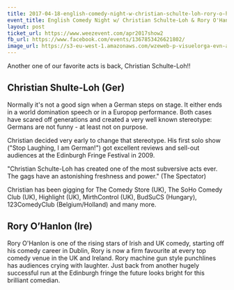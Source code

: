 ```yaml
---
title: 2017-04-18-english-comedy-night-w-christian-schulte-loh-rory-o-hanlon
event_title: English Comedy Night w/ Christian Schulte-Loh & Rory O'Hanlon
layout: post
ticket_url: https://www.weezevent.com/apr2017show2
fb_url: https://www.facebook.com/events/1367853426621802/
image_url: https://s3-eu-west-1.amazonaws.com/wzeweb-p-visuelorga-evn-affiche-thumb/affiche_220962.thumb53700.1483286572.jpg
---
```


Another one of our favorite acts is back, Christian Schulte-Loh!!

## Christian Shulte-Loh (Ger)

Normally it's not a good sign when a German steps on stage. It either ends in a world domination speech or in a Europop performance. Both cases have scared off generations and created a very well known stereotype:  
Germans are not funny - at least not on purpose.

Christian decided very early to change that stereotype. His first solo show ("Stop Laughing, I am German!") got excellent reviews and sell-out audiences at the Edinburgh Fringe Festival in 2009.

"Christian Schulte-Loh has created one of the most subversive acts ever. The gags have an astonishing freshness and power." (The Spectator)

Christian has been gigging for The Comedy Store (UK), The SoHo Comedy Club (UK), Highlight (UK), MirthControl (UK), BudSuCS (Hungary), 123ComedyClub (Belgium/Holland) and many more.
 
## Rory O’Hanlon (Ire)
 
Rory O'Hanlon is one of the rising stars of Irish and UK comedy, starting off his comedy career in Dublin, Rory is now a firm favourite at every top comedy venue in the UK and Ireland. Rory machine gun style punchlines has audiences crying with laughter. Just back from another hugely successful run at the Edinburgh fringe the future looks bright for this brilliant comedian.